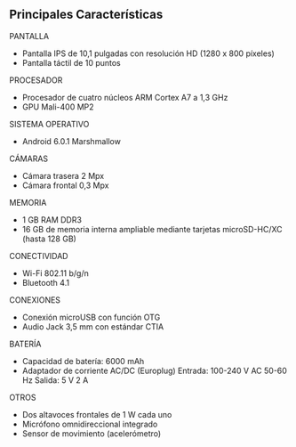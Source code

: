 ## Principales Características

PANTALLA
* Pantalla IPS de 10,1 pulgadas con resolución HD (1280 x 800 píxeles)
* Pantalla táctil de 10 puntos

PROCESADOR
* Procesador de cuatro núcleos ARM Cortex A7 a 1,3 GHz
* GPU Mali-400 MP2

SISTEMA OPERATIVO
* Android 6.0.1 Marshmallow

CÁMARAS
* Cámara trasera 2 Mpx
* Cámara frontal 0,3 Mpx

MEMORIA
* 1 GB RAM DDR3
* 16 GB de memoria interna ampliable mediante tarjetas microSD-HC/XC (hasta 128 GB)

CONECTIVIDAD
* Wi-Fi 802.11 b/g/n
* Bluetooth 4.1

CONEXIONES
* Conexión microUSB con función OTG
* Audio Jack 3,5 mm con estándar CTIA

BATERÍA
* Capacidad de batería: 6000 mAh
* Adaptador de corriente AC/DC (Europlug) Entrada: 100-240 V AC 50-60 Hz Salida: 5 V 2 A

OTROS
* Dos altavoces frontales de 1 W cada uno
* Micrófono omnidireccional integrado
* Sensor de movimiento (acelerómetro)
